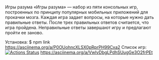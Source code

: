 Игры разума
«Игры разума» — набор из пяти консольных игр, построенных по принципу популярных мобильных приложений для прокачки мозга. Каждая игра задает вопросы, на которые нужно дать правильные ответы. После трех правильных ответов считается, что игра пройдена. Неправильные ответы завершают игру и предлагают пройти ее заново.

Установка: $ npm link
https://asciinema.org/a/P0OUohncXLSX0pRprPH99Cxa2
Список игр:
[![Actions Status](https://github.com/KostiaShablinsky/fullstack-javascript-project-44/actions/workflows/hexlet-check.yml/badge.svg)](https://github.com/KostiaShablinsky/fullstack-javascript-project-44/actions)
https://asciinema.org/a/VwIvDbgLPdhSUugGe3O2frPEt